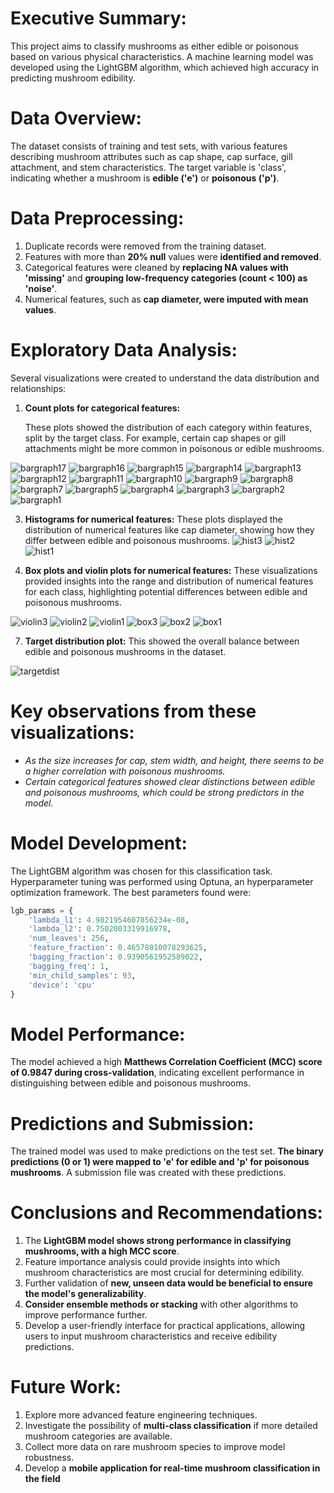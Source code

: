 # Executive Summary:
This project aims to classify mushrooms as either edible or poisonous based on various physical characteristics. A machine learning model was developed using the LightGBM algorithm, which achieved high accuracy in predicting mushroom edibility.

# Data Overview:
The dataset consists of training and test sets, with various features describing mushroom attributes such as cap shape, cap surface, gill attachment, and stem characteristics. The target variable is 'class', indicating whether a mushroom is **edible ('e')** or **poisonous ('p')**.

# Data Preprocessing:
1. Duplicate records were removed from the training dataset.
2. Features with more than **20% null** values were **identified and removed**.
3. Categorical features were cleaned by **replacing NA values with 'missing'** and **grouping low-frequency categories (count < 100) as 'noise'**.
4. Numerical features, such as **cap diameter, were imputed with mean values**.

# Exploratory Data Analysis:
Several visualizations were created to understand the data distribution and relationships:

1. **Count plots for categorical features:**

   These plots showed the distribution of each category within features, split by the target class. For example, certain cap shapes or gill attachments might be more common in poisonous or edible mushrooms.

![bargraph17](https://github.com/user-attachments/assets/6384f23d-c72b-4080-9a04-ddbf95d92161)
![bargraph16](https://github.com/user-attachments/assets/254d5ace-2a2b-41b0-a2f2-54c15e9685b8)
![bargraph15](https://github.com/user-attachments/assets/5b518200-770e-4906-8a4f-0694fcbd7a1d)
![bargraph14](https://github.com/user-attachments/assets/16e086ce-0d9a-47e5-8223-249e15d56714)
![bargraph13](https://github.com/user-attachments/assets/8d476799-42b0-4056-b592-fc7951f79681)
![bargraph12](https://github.com/user-attachments/assets/722cd4f9-c756-49fc-81bf-f3919b2f0291)
![bargraph11](https://github.com/user-attachments/assets/471cfb13-b65f-4616-bef9-c121f0971bf9)
![bargraph10](https://github.com/user-attachments/assets/d0ec5c03-3125-4761-a196-6b3454197f82)
![bargraph9](https://github.com/user-attachments/assets/3eb68c6c-3f16-4681-839e-ccfd907b1aa4)
![bargraph8](https://github.com/user-attachments/assets/65ffa32a-b30b-4544-a8da-8557b28a94b6)
![bargraph7](https://github.com/user-attachments/assets/e3298410-caea-4936-ad5f-b2019fc40acd)
![bargraph5](https://github.com/user-attachments/assets/d7e56bff-cf0c-4148-845c-96c46de048cb)
![bargraph4](https://github.com/user-attachments/assets/b8129ca4-c0e3-44c6-9b08-0817c23a0f98)
![bargraph3](https://github.com/user-attachments/assets/599faf9f-52db-4fd0-9e3a-abe2bb5a4f5e)
![bargraph2](https://github.com/user-attachments/assets/a1153ed1-10d0-4f61-b00b-80cce8f9849d)
![bargraph1](https://github.com/user-attachments/assets/4e34e966-c151-4acc-9d0d-a1bd3460fca1)


3. **Histograms for numerical features:**
   These plots displayed the distribution of numerical features like cap diameter, showing how they differ between edible and poisonous mushrooms.
![hist3](https://github.com/user-attachments/assets/75508f4b-4305-4799-9117-a0232e943838)
![hist2](https://github.com/user-attachments/assets/15b92c6c-ad06-4dde-ba01-f3db171da263)
![hist1](https://github.com/user-attachments/assets/e3832044-ace7-448a-afd5-6184d03f45e8)



5. **Box plots and violin plots for numerical features:**
   These visualizations provided insights into the range and distribution of numerical features for each class, highlighting potential differences between edible and poisonous mushrooms.

![violin3](https://github.com/user-attachments/assets/41411bb0-ff31-42e0-a225-9bbcaaa644a1)
![violin2](https://github.com/user-attachments/assets/d1908e14-7dc9-48cf-8e20-5686fadb1826)
![violin1](https://github.com/user-attachments/assets/eef9ff56-bbed-447d-8472-8d23d7ea7bd3)
![box3](https://github.com/user-attachments/assets/fe29d06b-07a6-4cb7-b356-9d63f6948184)
![box2](https://github.com/user-attachments/assets/b4c22230-6ced-418e-8258-84e11393b9d3)
![box1](https://github.com/user-attachments/assets/5ff0f5ac-6526-4b1c-8bd8-123410435b38)



7. **Target distribution plot:**
   This showed the overall balance between edible and poisonous mushrooms in the dataset.

![targetdist](https://github.com/user-attachments/assets/c179f19e-4be0-4230-9ce9-6f89fbd207e5)


# Key observations from these visualizations:
- _As the size increases for cap, stem width, and height, there seems to be a higher correlation with poisonous mushrooms._
- _Certain categorical features showed clear distinctions between edible and poisonous mushrooms, which could be strong predictors in the model._

# Model Development:
The LightGBM algorithm was chosen for this classification task. Hyperparameter tuning was performed using Optuna, an hyperparameter optimization framework. The best parameters found were:

```python
lgb_params = {
    'lambda_l1': 4.9821954607856234e-08,
    'lambda_l2': 0.7502003319916978,
    'num_leaves': 256,
    'feature_fraction': 0.46578010078293625,
    'bagging_fraction': 0.9390561952589022,
    'bagging_freq': 1,
    'min_child_samples': 93,
    'device': 'cpu'
}
```

# Model Performance:
The model achieved a high **Matthews Correlation Coefficient (MCC) score of 0.9847 during cross-validation**, indicating excellent performance in distinguishing between edible and poisonous mushrooms.

# Predictions and Submission:
The trained model was used to make predictions on the test set. **The binary predictions (0 or 1) were mapped to 'e' for edible and 'p' for poisonous mushrooms**. A submission file was created with these predictions.

# Conclusions and Recommendations:
1. The **LightGBM model shows strong performance in classifying mushrooms, with a high MCC score**.
2. Feature importance analysis could provide insights into which mushroom characteristics are most crucial for determining edibility.
3. Further validation of **new, unseen data would be beneficial to ensure the model's generalizability**.
4. **Consider ensemble methods or stacking** with other algorithms to improve performance further.
5. Develop a user-friendly interface for practical applications, allowing users to input mushroom characteristics and receive edibility predictions.

# Future Work:
1. Explore more advanced feature engineering techniques.
2. Investigate the possibility of **multi-class classification** if more detailed mushroom categories are available.
3. Collect more data on rare mushroom species to improve model robustness.
4. Develop a **mobile application for real-time mushroom classification in the field**
